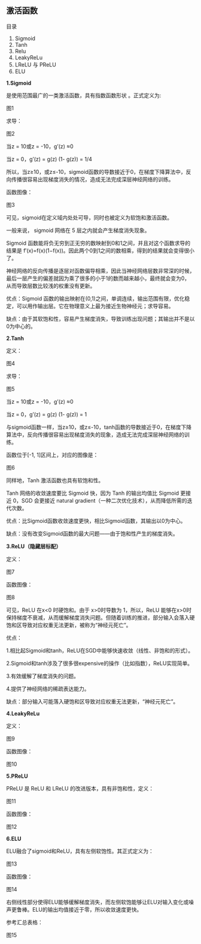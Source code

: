 ## 激活函数

目录

1. Sigmoid
2. Tanh
3. Relu
4. LeakyReLu
5. LReLU 与 PReLU
6. ELU

**1.Sigmoid**

是使用范围最广的一类激活函数，具有指数函数形状 。正式定义为: 

图1

求导：

图2

当z = 10或z = -10，g’(z) ≈0

当z = 0，g’(z) = g(z) (1- g(z)) = 1/4

所以，当z≥10，或z≤-10，sigmoid函数的导数接近于0，在梯度下降算法中，反向传播很容易出现梯度消失的情况，造成无法完成深层神经网络的训练。

函数图像：

图3

可见，sigmoid在定义域内处处可导，同时也被定义为软饱和激活函数。

一般来说， sigmoid 网络在 5 层之内就会产生梯度消失现象。

Sigmoid 函数能将负无穷到正无穷的数映射到0和1之间，并且对这个函数求导的结果是 f′(x)=f(x)(1−f(x))。因此两个0到1之间的数相乘，得到的结果就会变得很小了。

神经网络的反向传播是逐层对函数偏导相乘，因此当神经网络层数非常深的时候，最后一层产生的偏差就因为乘了很多的小于1的数而越来越小，最终就会变为0，从而导致层数比较浅的权重没有更新。

优点：Sigmoid 函数的输出映射在(0,1)之间，单调连续，输出范围有限，优化稳定，可以用作输出层。它在物理意义上最为接近生物神经元；求导容易。

缺点：由于其软饱和性，容易产生梯度消失，导致训练出现问题；其输出并不是以0为中心的。

**2.Tanh**

定义：

图4

求导：

图5

当z = 10或z = -10，g’(z) ≈0

当z = 0，g’(z) = g(z) (1- g(z)) = 1

与sigmoid函数一样，当z≥10，或z≤-10，tanh函数的导数接近于0，在梯度下降算法中，反向传播很容易出现梯度消失的现象，造成无法完成深层神经网络的训练。

函数位于[-1, 1]区间上，对应的图像是：

图6

同样地，Tanh 激活函数也具有软饱和性。

Tanh 网络的收敛速度要比 Sigmoid 快，因为 Tanh 的输出均值比 Sigmoid 更接近 0，SGD 会更接近 natural gradient（一种二次优化技术），从而降低所需的迭代次数。

优点：比Sigmoid函数收敛速度更快，相比Sigmoid函数，其输出以0为中心。

缺点：没有改变Sigmoid函数的最大问题——由于饱和性产生的梯度消失。

**3.ReLU（隐藏层标配）**

定义：

图7

函数图像：

图8

可见，ReLU 在x<0 时硬饱和。由于 x>0时导数为 1，所以，ReLU 能够在x>0时保持梯度不衰减，从而缓解梯度消失问题。但随着训练的推进，部分输入会落入硬饱和区导致对应权重无法更新，被称为“神经元死亡”。

优点：

1.相比起Sigmoid和tanh，ReLU在SGD中能够快速收敛（线性、非饱和的形式）。

2.Sigmoid和tanh涉及了很多很expensive的操作（比如指数），ReLU实现简单。

3.有效缓解了梯度消失的问题。

4.提供了神经网络的稀疏表达能力。

缺点：部分输入可能落入硬饱和区导致对应权重无法更新，“神经元死亡”。

**4.LeakyReLu**

定义：

图9

函数图像：

图10

**5.PReLU**

PReLU 是 ReLU 和 LReLU 的改进版本，具有非饱和性，定义：

图11

函数图像：

图12

**6.ELU**

ELU融合了sigmoid和ReLU，具有左侧软饱性。其正式定义为：

图13

函数图像：

图14

右侧线性部分使得ELU能够缓解梯度消失，而左侧软饱能够让ELU对输入变化或噪声更鲁棒。ELU的输出均值接近于零，所以收敛速度更快。

参考汇总表格：

图15

